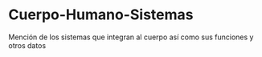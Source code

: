 # Cuerpo-Humano-Sistemas
Mención de los sistemas que integran al cuerpo así como sus funciones y otros datos
